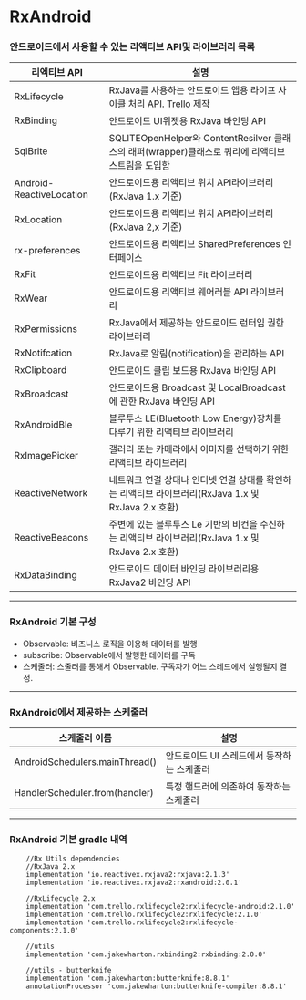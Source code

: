 RxAndroid 
===

### 안드로이드에서 사용할 수 있는 리액티브 API및 라이브러리 목록  

| 리엑티브 API             | 설명                                                                                              |
|--------------------------|---------------------------------------------------------------------------------------------------|
| RxLifecycle              | RxJava를 사용하는 안드로이드 앱용 라이프 사이클 처리 API. Trello 제작                             |
| RxBinding                | 안드로이드 UI위젯용 RxJava 바인딩 API                                                             |
| SqlBrite                 | SQLITEOpenHelper와 ContentResilver 클래스의 래퍼(wrapper)클래스로 쿼리에 리액티브 스트림을 도입함 |
| Android-ReactiveLocation | 안드로이드용 리액티브 위치 API라이브러리(RxJava 1.x 기준)                                         |
| RxLocation               | 안드로이드용 리액티브 위치 API라이브러리(RxJava 2,x 기준)                                         |
| rx-preferences           | 안드로이드용 리액티브 SharedPreferences 인터페이스                                                |
| RxFit                    | 안드로이드용 리액티브 Fit 라이브러리                                                              |
| RxWear                   | 안드로이드용 리액티브 웨어러블 API 라이브러리                                                     |
| RxPermissions            | RxJava에서 제공하는 안드로이드 런터임 권한 라이브러리                                             |
| RxNotifcation            | RxJava로 알림(notification)을 관리하는 API                                                        |
| RxClipboard              | 안드로이드 클립 보드용 RxJava 바인딩 API                                                          |
| RxBroadcast              | 안드로이드용 Broadcast 및 LocalBroadcast에 관한 RxJava 바인딩 API                                 |
| RxAndroidBle             | 블루투스 LE(Bluetooth Low Energy)장치를 다루기 위한 리액티브 라이브러리                           |
| RxImagePicker            | 갤러리 또는 카메라에서 이미지를 선택하기 위한 리액티브 라이브러리                                 |                                                 
| ReactiveNetwork | 네트워크 연결 상태나 인터넷 연결 상태를 확인하는 리액티브 라이브러리(RxJava 1.x 및 RxJava 2.x 호환) |   
| ReactiveBeacons | 주변에 있는 블루투스 Le 기반의 비컨을 수신하는 리액티브 라이브러리(RxJava 1.x 및 RxJava 2.x 호환) |
| RxDataBinding   | 안드로이드 데이터 바인딩 라이브러리용 RxJava2 바인딩 API           |

---
### RxAndroid 기본 구성
* Observable: 비즈니스 로직을 이용해 데이터를 발행
* subscribe: Observable에서 발행한 데이터를 구독
* 스케줄러: 스줄러를 통해서 Observable. 구독자가 어느 스레드에서 실행될지 결정.

---
### RxAndroid에서 제공하는 스케줄러
| 스케줄러 이름                  | 설명                                       |
|--------------------------------|--------------------------------------------|
| AndroidSchedulers.mainThread() | 안드로이드 UI 스레드에서 동작하는 스케줄러 |
| HandlerScheduler.from(handler) | 특정 핸드러에 의존하여 동작하는 스케줄러   |

---
### RxAndroid 기본 gradle 내역
<pre><code>    //Rx Utils dependencies
    //RxJava 2.x
    implementation 'io.reactivex.rxjava2:rxjava:2.1.3'
    implementation 'io.reactivex.rxjava2:rxandroid:2.0.1'

    //RxLifecycle 2.x
    implementation 'com.trello.rxlifecycle2:rxlifecycle-android:2.1.0'
    implementation 'com.trello.rxlifecycle2:rxlifecycle:2.1.0'
    implementation 'com.trello.rxlifecycle2:rxlifecycle-components:2.1.0'

    //utils
    implementation 'com.jakewharton.rxbinding2:rxbinding:2.0.0'

    //utils - butterknife
    implementation 'com.jakewharton:butterknife:8.8.1'
    annotationProcessor 'com.jakewharton:butterknife-compiler:8.8.1'</code></pre>

    
